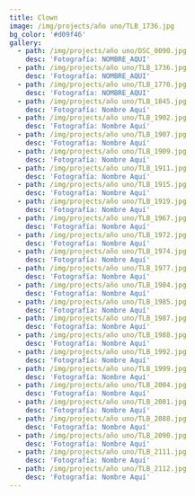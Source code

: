 ```yaml
---
title: Clown
image: /img/projects/año uno/TLB_1736.jpg
bg_color: '#d09f46'
gallery:
  - path: /img/projects/año uno/DSC_0090.jpg
    desc: 'Fotografía: NOMBRE_AQUI'
  - path: /img/projects/año uno/TLB_1736.jpg
    desc: 'Fotografía: NOMBRE_AQUI'
  - path: /img/projects/año uno/TLB_1770.jpg
    desc: 'Fotografía: NOMBRE_AQUI'
  - path: /img/projects/año uno/TLB_1845.jpg
    desc: 'Fotografía: Nombre Aquí'
  - path: /img/projects/año uno/TLB_1902.jpg
    desc: 'Fotografía: Nombre Aquí'
  - path: /img/projects/año uno/TLB_1907.jpg
    desc: 'Fotografía: Nombre Aquí'
  - path: /img/projects/año uno/TLB_1909.jpg
    desc: 'Fotografía: Nombre Aquí'
  - path: /img/projects/año uno/TLB_1911.jpg
    desc: 'Fotografía: Nombre Aquí'
  - path: /img/projects/año uno/TLB_1915.jpg
    desc: 'Fotografía: Nombre Aquí'
  - path: /img/projects/año uno/TLB_1919.jpg
    desc: 'Fotografía: Nombre Aquí'
  - path: /img/projects/año uno/TLB_1967.jpg
    desc: 'Fotografía: Nombre Aquí'
  - path: /img/projects/año uno/TLB_1972.jpg
    desc: 'Fotografía: Nombre Aquí'
  - path: /img/projects/año uno/TLB_1974.jpg
    desc: 'Fotografía: Nombre Aquí'
  - path: /img/projects/año uno/TLB_1977.jpg
    desc: 'Fotografía: Nombre Aquí'
  - path: /img/projects/año uno/TLB_1984.jpg
    desc: 'Fotografía: Nombre Aquí'
  - path: /img/projects/año uno/TLB_1985.jpg
    desc: 'Fotografía: Nombre Aquí'
  - path: /img/projects/año uno/TLB_1987.jpg
    desc: 'Fotografía: Nombre Aquí'
  - path: /img/projects/año uno/TLB_1988.jpg
    desc: 'Fotografía: Nombre Aquí'
  - path: /img/projects/año uno/TLB_1992.jpg
    desc: 'Fotografía: Nombre Aquí'
  - path: /img/projects/año uno/TLB_1999.jpg
    desc: 'Fotografía: Nombre Aquí'
  - path: /img/projects/año uno/TLB_2004.jpg
    desc: 'Fotografía: Nombre Aquí'
  - path: /img/projects/año uno/TLB_2081.jpg
    desc: 'Fotografía: Nombre Aquí'
  - path: /img/projects/año uno/TLB_2088.jpg
    desc: 'Fotografía: Nombre Aquí'
  - path: /img/projects/año uno/TLB_2090.jpg
    desc: 'Fotografía: Nombre Aquí'
  - path: /img/projects/año uno/TLB_2111.jpg
    desc: 'Fotografía: Nombre Aquí'
  - path: /img/projects/año uno/TLB_2112.jpg
    desc: 'Fotografía: Nombre Aquí'
---
```


